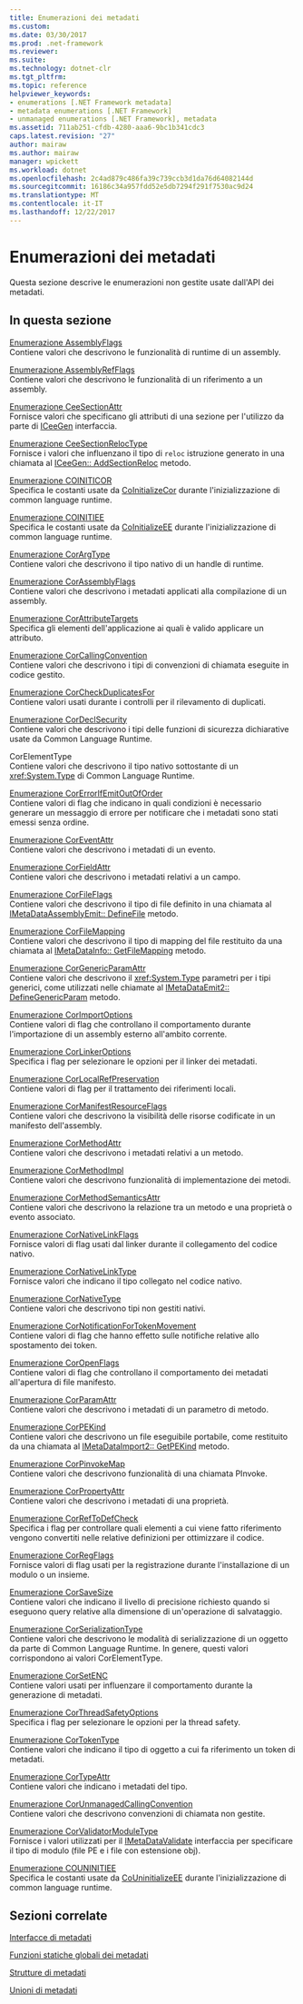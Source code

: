 ```yaml
---
title: Enumerazioni dei metadati
ms.custom: 
ms.date: 03/30/2017
ms.prod: .net-framework
ms.reviewer: 
ms.suite: 
ms.technology: dotnet-clr
ms.tgt_pltfrm: 
ms.topic: reference
helpviewer_keywords:
- enumerations [.NET Framework metadata]
- metadata enumerations [.NET Framework]
- unmanaged enumerations [.NET Framework], metadata
ms.assetid: 711ab251-cfdb-4280-aaa6-9bc1b341cdc3
caps.latest.revision: "27"
author: mairaw
ms.author: mairaw
manager: wpickett
ms.workload: dotnet
ms.openlocfilehash: 2c4ad879c486fa39c739ccb3d1da76d64082144d
ms.sourcegitcommit: 16186c34a957fdd52e5db7294f291f7530ac9d24
ms.translationtype: MT
ms.contentlocale: it-IT
ms.lasthandoff: 12/22/2017
---
```

# <a name="metadata-enumerations"></a>Enumerazioni dei metadati
Questa sezione descrive le enumerazioni non gestite usate dall'API dei metadati.  
  
## <a name="in-this-section"></a>In questa sezione  
 [Enumerazione AssemblyFlags](../../../../docs/framework/unmanaged-api/metadata/assemblyflags-enumeration.md)  
 Contiene valori che descrivono le funzionalità di runtime di un assembly.  
  
 [Enumerazione AssemblyRefFlags](../../../../docs/framework/unmanaged-api/metadata/assemblyrefflags-enumeration.md)  
 Contiene valori che descrivono le funzionalità di un riferimento a un assembly.  
  
 [Enumerazione CeeSectionAttr](../../../../docs/framework/unmanaged-api/metadata/ceesectionattr-enumeration.md)  
 Fornisce valori che specificano gli attributi di una sezione per l'utilizzo da parte di [ICeeGen](../../../../docs/framework/unmanaged-api/metadata/iceegen-interface.md) interfaccia.  
  
 [Enumerazione CeeSectionRelocType](../../../../docs/framework/unmanaged-api/metadata/ceesectionreloctype-enumeration.md)  
 Fornisce i valori che influenzano il tipo di `reloc` istruzione generato in una chiamata al [ICeeGen:: AddSectionReloc](../../../../docs/framework/unmanaged-api/metadata/iceegen-addsectionreloc-method.md) metodo.  
  
 [Enumerazione COINITICOR](../../../../docs/framework/unmanaged-api/metadata/coiniticor-enumeration.md)  
 Specifica le costanti usate da [CoInitializeCor](../../../../docs/framework/unmanaged-api/hosting/coinitializecor-function.md) durante l'inizializzazione di common language runtime.  
  
 [Enumerazione COINITIEE](../../../../docs/framework/unmanaged-api/metadata/coinitiee-enumeration.md)  
 Specifica le costanti usate da [CoInitializeEE](../../../../docs/framework/unmanaged-api/hosting/coinitializeee-function.md) durante l'inizializzazione di common language runtime.  
  
 [Enumerazione CorArgType](../../../../docs/framework/unmanaged-api/metadata/corargtype-enumeration.md)  
 Contiene valori che descrivono il tipo nativo di un handle di runtime.  
  
 [Enumerazione CorAssemblyFlags](../../../../docs/framework/unmanaged-api/metadata/corassemblyflags-enumeration.md)  
 Contiene valori che descrivono i metadati applicati alla compilazione di un assembly.  
  
 [Enumerazione CorAttributeTargets](../../../../docs/framework/unmanaged-api/metadata/corattributetargets-enumeration.md)  
 Specifica gli elementi dell'applicazione ai quali è valido applicare un attributo.  
  
 [Enumerazione CorCallingConvention](../../../../docs/framework/unmanaged-api/metadata/corcallingconvention-enumeration.md)  
 Contiene valori che descrivono i tipi di convenzioni di chiamata eseguite in codice gestito.  
  
 [Enumerazione CorCheckDuplicatesFor](../../../../docs/framework/unmanaged-api/metadata/corcheckduplicatesfor-enumeration.md)  
 Contiene valori usati durante i controlli per il rilevamento di duplicati.  
  
 [Enumerazione CorDeclSecurity](../../../../docs/framework/unmanaged-api/metadata/cordeclsecurity-enumeration.md)  
 Contiene valori che descrivono i tipi delle funzioni di sicurezza dichiarative usate da Common Language Runtime.  
  
 CorElementType  
 Contiene valori che descrivono il tipo nativo sottostante di un <xref:System.Type> di Common Language Runtime.  
  
 [Enumerazione CorErrorIfEmitOutOfOrder](../../../../docs/framework/unmanaged-api/metadata/corerrorifemitoutoforder-enumeration.md)  
 Contiene valori di flag che indicano in quali condizioni è necessario generare un messaggio di errore per notificare che i metadati sono stati emessi senza ordine.  
  
 [Enumerazione CorEventAttr](../../../../docs/framework/unmanaged-api/metadata/coreventattr-enumeration.md)  
 Contiene valori che descrivono i metadati di un evento.  
  
 [Enumerazione CorFieldAttr](../../../../docs/framework/unmanaged-api/metadata/corfieldattr-enumeration.md)  
 Contiene valori che descrivono i metadati relativi a un campo.  
  
 [Enumerazione CorFileFlags](../../../../docs/framework/unmanaged-api/metadata/corfileflags-enumeration.md)  
 Contiene valori che descrivono il tipo di file definito in una chiamata al [IMetaDataAssemblyEmit:: DefineFile](../../../../docs/framework/unmanaged-api/metadata/imetadataassemblyemit-definefile-method.md) metodo.  
  
 [Enumerazione CorFileMapping](../../../../docs/framework/unmanaged-api/metadata/corfilemapping-enumeration.md)  
 Contiene valori che descrivono il tipo di mapping del file restituito da una chiamata al [IMetaDataInfo:: GetFileMapping](../../../../docs/framework/unmanaged-api/metadata/imetadatainfo-getfilemapping-method.md) metodo.  
  
 [Enumerazione CorGenericParamAttr](../../../../docs/framework/unmanaged-api/metadata/corgenericparamattr-enumeration.md)  
 Contiene valori che descrivono il <xref:System.Type> parametri per i tipi generici, come utilizzati nelle chiamate al [IMetaDataEmit2:: DefineGenericParam](../../../../docs/framework/unmanaged-api/metadata/imetadataemit2-definegenericparam-method.md) metodo.  
  
 [Enumerazione CorImportOptions](../../../../docs/framework/unmanaged-api/metadata/corimportoptions-enumeration.md)  
 Contiene valori di flag che controllano il comportamento durante l'importazione di un assembly esterno all'ambito corrente.  
  
 [Enumerazione CorLinkerOptions](../../../../docs/framework/unmanaged-api/metadata/corlinkeroptions-enumeration.md)  
 Specifica i flag per selezionare le opzioni per il linker dei metadati.  
  
 [Enumerazione CorLocalRefPreservation](../../../../docs/framework/unmanaged-api/metadata/corlocalrefpreservation-enumeration.md)  
 Contiene valori di flag per il trattamento dei riferimenti locali.  
  
 [Enumerazione CorManifestResourceFlags](../../../../docs/framework/unmanaged-api/metadata/cormanifestresourceflags-enumeration.md)  
 Contiene valori che descrivono la visibilità delle risorse codificate in un manifesto dell'assembly.  
  
 [Enumerazione CorMethodAttr](../../../../docs/framework/unmanaged-api/metadata/cormethodattr-enumeration.md)  
 Contiene valori che descrivono i metadati relativi a un metodo.  
  
 [Enumerazione CorMethodImpl](../../../../docs/framework/unmanaged-api/metadata/cormethodimpl-enumeration.md)  
 Contiene valori che descrivono funzionalità di implementazione dei metodi.  
  
 [Enumerazione CorMethodSemanticsAttr](../../../../docs/framework/unmanaged-api/metadata/cormethodsemanticsattr-enumeration.md)  
 Contiene valori che descrivono la relazione tra un metodo e una proprietà o evento associato.  
  
 [Enumerazione CorNativeLinkFlags](../../../../docs/framework/unmanaged-api/metadata/cornativelinkflags-enumeration.md)  
 Fornisce valori di flag usati dal linker durante il collegamento del codice nativo.  
  
 [Enumerazione CorNativeLinkType](../../../../docs/framework/unmanaged-api/metadata/cornativelinktype-enumeration.md)  
 Fornisce valori che indicano il tipo collegato nel codice nativo.  
  
 [Enumerazione CorNativeType](../../../../docs/framework/unmanaged-api/metadata/cornativetype-enumeration.md)  
 Contiene valori che descrivono tipi non gestiti nativi.  
  
 [Enumerazione CorNotificationForTokenMovement](../../../../docs/framework/unmanaged-api/metadata/cornotificationfortokenmovement-enumeration.md)  
 Contiene valori di flag che hanno effetto sulle notifiche relative allo spostamento dei token.  
  
 [Enumerazione CorOpenFlags](../../../../docs/framework/unmanaged-api/metadata/coropenflags-enumeration.md)  
 Contiene valori di flag che controllano il comportamento dei metadati all'apertura di file manifesto.  
  
 [Enumerazione CorParamAttr](../../../../docs/framework/unmanaged-api/metadata/corparamattr-enumeration.md)  
 Contiene valori che descrivono i metadati di un parametro di metodo.  
  
 [Enumerazione CorPEKind](../../../../docs/framework/unmanaged-api/metadata/corpekind-enumeration.md)  
 Contiene valori che descrivono un file eseguibile portabile, come restituito da una chiamata al [IMetaDataImport2:: GetPEKind](../../../../docs/framework/unmanaged-api/metadata/imetadataimport2-getpekind-method.md) metodo.  
  
 [Enumerazione CorPinvokeMap](../../../../docs/framework/unmanaged-api/metadata/corpinvokemap-enumeration.md)  
 Contiene valori che descrivono funzionalità di una chiamata PInvoke.  
  
 [Enumerazione CorPropertyAttr](../../../../docs/framework/unmanaged-api/metadata/corpropertyattr-enumeration.md)  
 Contiene valori che descrivono i metadati di una proprietà.  
  
 [Enumerazione CorRefToDefCheck](../../../../docs/framework/unmanaged-api/metadata/correftodefcheck-enumeration.md)  
 Specifica i flag per controllare quali elementi a cui viene fatto riferimento vengono convertiti nelle relative definizioni per ottimizzare il codice.  
  
 [Enumerazione CorRegFlags](../../../../docs/framework/unmanaged-api/metadata/corregflags-enumeration.md)  
 Fornisce valori di flag usati per la registrazione durante l'installazione di un modulo o un insieme.  
  
 [Enumerazione CorSaveSize](../../../../docs/framework/unmanaged-api/metadata/corsavesize-enumeration.md)  
 Contiene valori che indicano il livello di precisione richiesto quando si eseguono query relative alla dimensione di un'operazione di salvataggio.  
  
 [Enumerazione CorSerializationType](../../../../docs/framework/unmanaged-api/metadata/corserializationtype-enumeration.md)  
 Contiene valori che descrivono le modalità di serializzazione di un oggetto da parte di Common Language Runtime. In genere, questi valori corrispondono ai valori CorElementType.  
  
 [Enumerazione CorSetENC](../../../../docs/framework/unmanaged-api/metadata/corsetenc-enumeration.md)  
 Contiene valori usati per influenzare il comportamento durante la generazione di metadati.  
  
 [Enumerazione CorThreadSafetyOptions](../../../../docs/framework/unmanaged-api/metadata/corthreadsafetyoptions-enumeration.md)  
 Specifica i flag per selezionare le opzioni per la thread safety.  
  
 [Enumerazione CorTokenType](../../../../docs/framework/unmanaged-api/metadata/cortokentype-enumeration.md)  
 Contiene valori che indicano il tipo di oggetto a cui fa riferimento un token di metadati.  
  
 [Enumerazione CorTypeAttr](../../../../docs/framework/unmanaged-api/metadata/cortypeattr-enumeration.md)  
 Contiene valori che indicano i metadati del tipo.  
  
 [Enumerazione CorUnmanagedCallingConvention](../../../../docs/framework/unmanaged-api/metadata/corunmanagedcallingconvention-enumeration.md)  
 Contiene valori che descrivono convenzioni di chiamata non gestite.  
  
 [Enumerazione CorValidatorModuleType](../../../../docs/framework/unmanaged-api/metadata/corvalidatormoduletype-enumeration.md)  
 Fornisce i valori utilizzati per il [IMetaDataValidate](../../../../docs/framework/unmanaged-api/metadata/imetadatavalidate-interface.md) interfaccia per specificare il tipo di modulo (file PE e i file con estensione obj).  
  
 [Enumerazione COUNINITIEE](../../../../docs/framework/unmanaged-api/metadata/couninitiee-enumeration.md)  
 Specifica le costanti usate da [CoUninitializeEE](../../../../docs/framework/unmanaged-api/hosting/couninitializeee-function.md) durante l'inizializzazione di common language runtime.  
  
## <a name="related-sections"></a>Sezioni correlate  
 [Interfacce di metadati](../../../../docs/framework/unmanaged-api/metadata/metadata-interfaces.md)  
  
 [Funzioni statiche globali dei metadati](../../../../docs/framework/unmanaged-api/metadata/metadata-global-static-functions.md)  
  
 [Strutture di metadati](../../../../docs/framework/unmanaged-api/metadata/metadata-structures.md)  
  
 [Unioni di metadati](../../../../docs/framework/unmanaged-api/metadata/metadata-unions.md)
